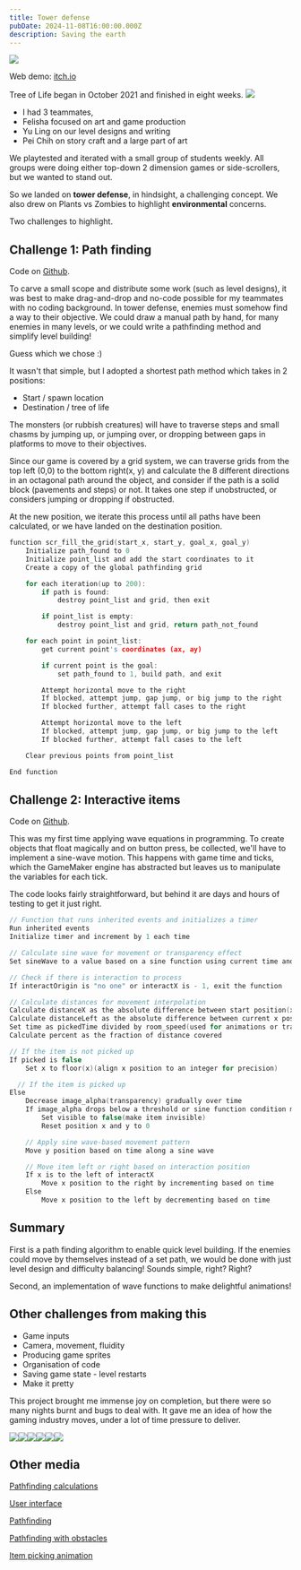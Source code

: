 ```yaml
---
title: Tower defense
pubDate: 2024-11-08T16:00:00.000Z
description: Saving the earth
---
```


![](https://res.cloudinary.com/dbifqlg1w/image/upload/v1731138717/posts/file_whzdmc.gif)

Web demo: [itch.io](http://handshou.itch.io/tree-of-life)

Tree of Life began in October 2021 and finished in eight weeks. ![](https://res.cloudinary.com/dbifqlg1w/image/upload/v1731132961/posts/file_umuj0z.png)

* I had 3 teammates,
* Felisha focused on art and game production
* Yu Ling on our level designs and writing
* Pei Chih on  story craft and a large part of art

We playtested and iterated with a small group of students weekly. All groups were doing either top-down 2 dimension games or side-scrollers, but we wanted to stand out.

So we landed on **tower defense**, in hindsight, a challenging concept. We also drew on Plants vs Zombies to highlight **environmental** concerns.

Two challenges to highlight.

## Challenge 1: Path finding

Code on [Github](https://github.com/treeolife/treeolife/blob/3ead2d6cc26bb5987b7482c952f26bef06e059ab/treeoflife/scripts/scr_fill_the_grid/scr_fill_the_grid.gml).

To carve a small scope and distribute some work (such as level designs), it was best to make drag-and-drop and no-code possible for my teammates with no coding background. In tower defense, enemies must somehow find a way to their objective. We could draw a manual path by hand, for many enemies in many levels, or we could write a pathfinding method and simplify level building!

Guess which we chose :)

It wasn't that simple, but I adopted a shortest path method which takes in 2 positions:

* Start / spawn location
* Destination / tree of life

The monsters (or rubbish creatures) will have to traverse steps and small chasms by jumping up, or jumping over, or dropping between gaps in platforms to move to their objectives.

Since our game is covered by a grid system, we can traverse grids from the top left (0,0) to the bottom right(x, y) and calculate the 8 different directions in an octagonal path around the object, and consider if the path is a solid block (pavements and steps) or not. It takes one step if unobstructed, or considers jumping or dropping if obstructed.

At the new position, we iterate this process until all paths have been calculated, or we have landed on the destination position.

```c
function scr_fill_the_grid(start_x, start_y, goal_x, goal_y) 
    Initialize path_found to 0
    Initialize point_list and add the start coordinates to it
    Create a copy of the global pathfinding grid

    for each iteration(up to 200):
        if path is found:
            destroy point_list and grid, then exit

        if point_list is empty:
            destroy point_list and grid, return path_not_found

    for each point in point_list:
        get current point's coordinates (ax, ay)

        if current point is the goal:
            set path_found to 1, build path, and exit

        Attempt horizontal move to the right
        If blocked, attempt jump, gap jump, or big jump to the right
        If blocked further, attempt fall cases to the right

        Attempt horizontal move to the left
        If blocked, attempt jump, gap jump, or big jump to the left
        If blocked further, attempt fall cases to the left

    Clear previous points from point_list

End function

```

## Challenge 2: Interactive items

Code on [Github](https://github.com/treeolife/treeolife/blob/3ead2d6cc26bb5987b7482c952f26bef06e059ab/treeoflife/objects/pItem/Step_0.gml).

This was my first time applying wave equations in programming. To create objects that float magically and on button press, be collected, we'll have to implement a sine-wave motion. This happens with game time and ticks, which the GameMaker engine has abstracted but leaves us to manipulate the variables for each tick.

The code looks fairly straightforward, but behind it are days and hours of testing to get it just right.

```c
// Function that runs inherited events and initializes a timer
Run inherited events
Initialize timer and increment by 1 each time

// Calculate sine wave for movement or transparency effect
Set sineWave to a value based on a sine function using current time and amplitude

// Check if there is interaction to process
If interactOrigin is "no one" or interactX is - 1, exit the function

// Calculate distances for movement interpolation
Calculate distanceX as the absolute difference between start position(xstart) and interaction position(interactX)
Calculate distanceLeft as the absolute difference between current x position and interactX
Set time as pickedTime divided by room_speed(used for animations or transitions)
Calculate percent as the fraction of distance covered

// If the item is not picked up
If picked is false
    Set x to floor(x)(align x position to an integer for precision)

  // If the item is picked up
Else
    Decrease image_alpha(transparency) gradually over time
    If image_alpha drops below a threshold or sine function condition met
        Set visible to false(make item invisible)
        Reset position x and y to 0

    // Apply sine wave-based movement pattern
    Move y position based on time along a sine wave

    // Move item left or right based on interaction position
    If x is to the left of interactX
        Move x position to the right by incrementing based on time
    Else
        Move x position to the left by decrementing based on time

```

## Summary

First is a path finding algorithm to enable quick level building. If the enemies could move by themselves instead of a set path, we would be done with just level design and difficulty balancing! Sounds simple, right? Right?

Second, an implementation of wave functions to make delightful animations!

## Other challenges from making this

* Game inputs
* Camera, movement, fluidity
* Producing game sprites
* Organisation of code
* Saving game state - level restarts
* Make it pretty

This project brought me immense joy on completion, but there were so many nights burnt and bugs to deal with. It gave me an idea of how the gaming industry moves, under a lot of time pressure to deliver.

![](https://res.cloudinary.com/dbifqlg1w/image/upload/v1731323133/posts/file_be8cfd.png)![](https://res.cloudinary.com/dbifqlg1w/image/upload/v1731323076/posts/file_zet40n.png)![](https://res.cloudinary.com/dbifqlg1w/image/upload/v1731323090/posts/file_oqmhxi.png)![](https://res.cloudinary.com/dbifqlg1w/image/upload/v1731323000/posts/file_s8nke9.png)![](https://res.cloudinary.com/dbifqlg1w/image/upload/v1731323119/posts/file_a7pfcj.png)![](https://res.cloudinary.com/dbifqlg1w/image/upload/v1731322988/posts/file_vsmmah.png)

## Other media

[Pathfinding calculations](https://res.cloudinary.com/dbifqlg1w/video/upload/v1731323969/posts/Screen_Recording_2021-11-05_at_10.26.13_AM_yc7tlr.mov "Screen_Recording_2021-11-05_at_10.26.13_AM_yc7tlr")

[User interface](https://res.cloudinary.com/dbifqlg1w/video/upload/v1731323994/posts/Screen_Recording_2021-11-03_at_11.18.03_AM_u0ubok.mov "Screen_Recording_2021-11-03_at_11.18.03_AM_u0ubok")

[Pathfinding](https://res.cloudinary.com/dbifqlg1w/video/upload/v1731324046/posts/Screen_Recording_2021-10-14_at_4.20.25_AM_ktho1u.mov "Screen_Recording_2021-10-14_at_4.20.25_AM_ktho1u")

[Pathfinding with obstacles](https://res.cloudinary.com/dbifqlg1w/video/upload/v1731324048/posts/Screen_Recording_2021-10-14_at_4.26.23_AM_ht34vb.mov "Screen_Recording_2021-10-14_at_4.26.23_AM_ht34vb")

[Item picking animation](https://res.cloudinary.com/dbifqlg1w/video/upload/v1731325115/posts/Screen_Recording_2024-11-11_at_7.37.30_PM_epdquh.mov "Screen_Recording_2024-11-11_at_7.37.30_PM_epdquh")

